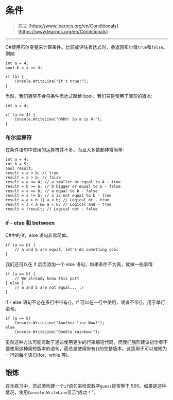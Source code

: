 # 条件

> 原文:[https://www.learncs.org/en/Conditionals](https://www.learncs.org/en/Conditionals)

* * *

C#使用布尔变量来计算条件。比较或评估表达式时，会返回布尔值`true`和`false`。例如:

```
int a = 4;
bool b = a == 4;

if (b) {
    Console.WriteLine("It's true!");
} 
```

当然，我们通常不会将条件表达式赋给 bool，我们只是使用了简短的版本:

```
int a = 4;

if (a == 4) {
    Console.WriteLine("Ohhh! So a is 4!");
} 
```

### 布尔运算符

在条件语句中使用的运算符并不多，而且大多数都非常简单:

```
int a = 4;
int b = 5;
bool result;
result = a < b; // true
result = a > b; // false
result = a <= 4; // a smaller or equal to 4 - true
result = b >= 6; // b bigger or equal to 6 - false
result = a == b; // a equal to b - false
result = a != b; // a is not equal to b - true
result = a > b || a < b; // Logical or - true
result = 3 < a && a < 6; // Logical and - true
result = !result; // Logical not - false 
```

### if - else 和 between

C#中的 if，else 语句非常简单。

```
if (a == b) {
    // a and b are equal, let's do something cool
} 
```

我们还可以在 if 后面添加一个 else 语句，如果条件不为真，就做一些事情

```
if (a == b) {
    // We already know this part
} else {
    // a and b are not equal... :/
} 
```

if - else 语句不必在多行中带有{}，if 可以在一行中使用，或者不带{}，用于单行语句。

```
if (a == b)
    Console.WriteLine("Another line Wow!");
else
    Console.WriteLine("Double rainbow!"); 
```

虽然这种方法可能有助于通过使用更少的行来缩短代码，但我们强烈建议初学者不要使用这种简短版本的语句，而总是使用带有{}的完整版本。这适用于可以缩短为一行的每个语句(for、while 等)。

## 锻炼

在本练习中，您必须构建一个`if`语句来检查数字`guess`是否等于 500。如果是这种情况，使用`Console.WriteLine`显示“成功！”。